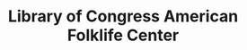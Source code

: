 ---
layout: repo
title: "Library of Congress American Folklife Center"
id: 24076
permalink: repos/24076/
---